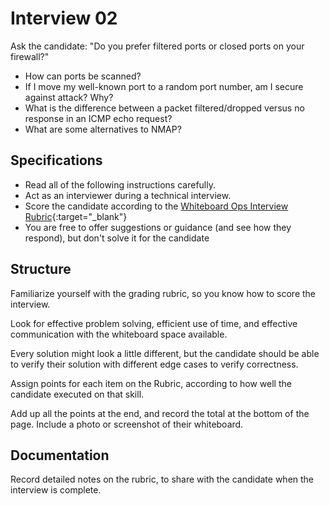 # Interview 02

Ask the candidate: "Do you prefer filtered ports or closed ports on your firewall?"

- How can ports be scanned?
- If I move my well-known port to a random port number, am I secure against attack? Why?
- What is the difference between a packet filtered/dropped versus no response in an ICMP echo request?
- What are some alternatives to NMAP?

## Specifications

- Read all of the following instructions carefully.
- Act as an interviewer during a technical interview.
- Score the candidate according to the [Whiteboard Ops Interview Rubric](https://docs.google.com/spreadsheets/d/1scthkmARfzAFZrSYAp6LA2coOaoWUWbSzMbtIU4jcHw/edit#gid=1422288328){:target="_blank"}
- You are free to offer suggestions or guidance (and see how they respond),  but don't solve it for the candidate

## Structure

Familiarize yourself with the grading rubric, so you know how to score the interview.

Look for effective problem solving, efficient use of time, and effective communication with the whiteboard space available.

Every solution might look a little different, but the candidate should be able to verify their solution with different edge cases to verify correctness.

Assign points for each item on the Rubric, according to how well the candidate executed on that skill.

Add up all the points at the end, and record the total at the bottom of the page. Include a photo or screenshot of their whiteboard.

## Documentation

Record detailed notes on the rubric, to share with the candidate when the interview is complete.
